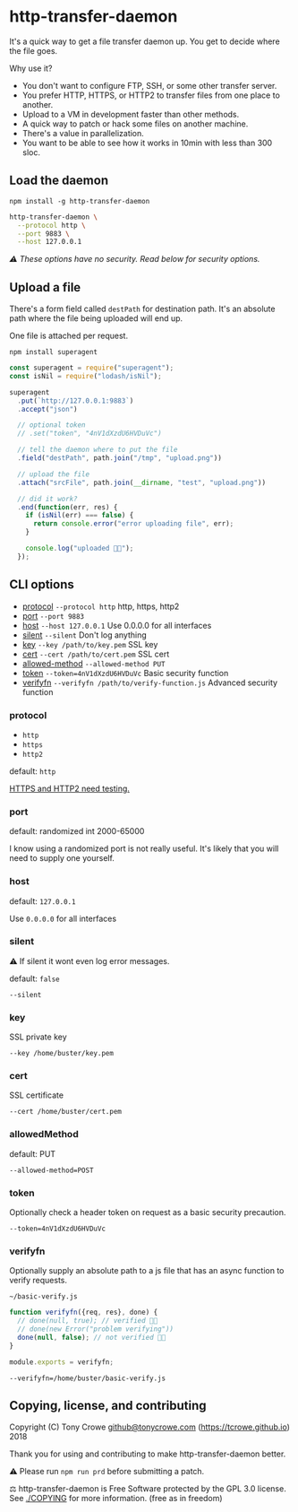 
# http-transfer-daemon

It's a quick way to get a file transfer daemon up. You get to decide where the file goes.

Why use it?

+ You don't want to configure FTP, SSH, or some other transfer server.
+ You prefer HTTP, HTTPS, or HTTP2 to transfer files from one place to another.
+ Upload to a VM in development faster than other methods.
+ A quick way to patch or hack some files on another machine.
+ There's a value in parallelization.
+ You want to be able to see how it works in 10min with less than 300 sloc.

## Load the daemon

`npm install -g http-transfer-daemon`

```sh
http-transfer-daemon \
  --protocol http \
  --port 9883 \
  --host 127.0.0.1
```

*⚠️ These options have no security. Read below for security options.*

## Upload a file

There's a form field called `destPath` for destination path. It's an absolute path where the file being uploaded will end up.

One file is attached per request.

`npm install superagent`

```js
const superagent = require("superagent");
const isNil = require("lodash/isNil");

superagent
  .put(`http://127.0.0.1:9883`)
  .accept("json")

  // optional token
  // .set("token", "4nV1dXzdU6HVDuVc")

  // tell the daemon where to put the file
  .field("destPath", path.join("/tmp", "upload.png"))

  // upload the file
  .attach("srcFile", path.join(__dirname, "test", "upload.png"))

  // did it work?
  .end(function(err, res) {
    if (isNil(err) === false) {
      return console.error("error uploading file", err);
    }

    console.log("uploaded 👍🏻");
  });
```

## CLI options

+ [protocol](#protocol) `--protocol http` http, https, http2
+ [port](#port) `--port 9883`
+ [host](#host) `--host 127.0.0.1` Use 0.0.0.0 for all interfaces
+ [silent](#silent) `--silent` Don't log anything
+ [key](#key) `--key /path/to/key.pem` SSL key
+ [cert](#cert) `--cert /path/to/cert.pem` SSL cert
+ [allowed-method](#allowed-method) `--allowed-method PUT`
+ [token](#token) `--token=4nV1dXzdU6HVDuVc` Basic security function
+ [verifyfn](#verifyfn) `--verifyfn /path/to/verify-function.js` Advanced security function

### protocol

+ `http`
+ `https`
+ `http2`

default: `http`

[HTTPS and HTTP2 need testing.](https://github.com/tcrowe/http-transfer-daemon/issues)

### port

default: randomized int 2000-65000

I know using a randomized port is not really useful. It's likely that you will need to supply one yourself.

### host

default: `127.0.0.1`

Use `0.0.0.0` for all interfaces

### silent

⚠️ If silent it wont even log error messages.

default: `false`

`--silent`

### key

SSL private key

`--key /home/buster/key.pem`

### cert

SSL certificate

`--cert /home/buster/cert.pem`

### allowedMethod

 default: PUT

 `--allowed-method=POST`

### token

Optionally check a header token on request as a basic security precaution.

`--token=4nV1dXzdU6HVDuVc`

### verifyfn

Optionally supply an absolute path to a js file that has an async function to verify requests.

`~/basic-verify.js`

```js
function verifyfn({req, res}, done) {
  // done(null, true); // verified 👍🏻
  // done(new Error("problem verifying"))
  done(null, false); // not verified 👎🏻
}

module.exports = verifyfn;
```

`--verifyfn=/home/buster/basic-verify.js`

## Copying, license, and contributing

Copyright (C) Tony Crowe <github@tonycrowe.com> (https://tcrowe.github.io) 2018

Thank you for using and contributing to make http-transfer-daemon better.

⚠️ Please run `npm run prd` before submitting a patch.

⚖️ http-transfer-daemon is Free Software protected by the GPL 3.0 license. See [./COPYING](./COPYING) for more information. (free as in freedom)
